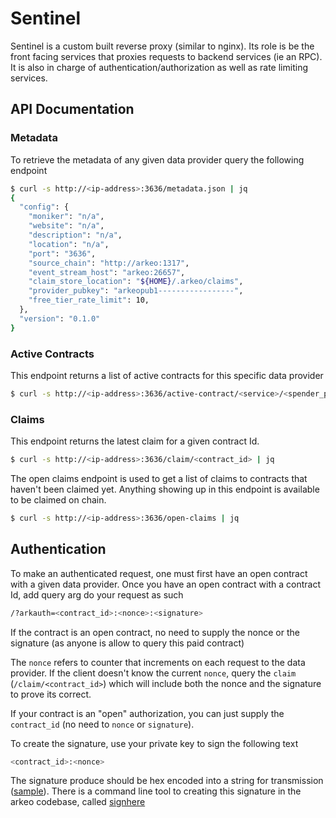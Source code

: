 Sentinel
========
Sentinel is a custom built reverse proxy (similar to nginx). Its role is be
the front facing services that proxies requests to backend services (ie
an RPC). It is also in charge of authentication/authorization as well as rate
limiting services.

## API Documentation
### Metadata
To retrieve the metadata of any given data provider query the following
endpoint

```bash
$ curl -s http://<ip-address>:3636/metadata.json | jq
{
  "config": {
    "moniker": "n/a",
    "website": "n/a",
    "description": "n/a",
    "location": "n/a",
    "port": "3636",
    "source_chain": "http://arkeo:1317",
    "event_stream_host": "arkeo:26657",
    "claim_store_location": "${HOME}/.arkeo/claims",
    "provider_pubkey": "arkeopub1-----------------",
    "free_tier_rate_limit": 10,
  },
  "version": "0.1.0"
}
```

### Active Contracts
This endpoint returns a list of active contracts for this specific data
provider

```bash
$ curl -s http://<ip-address>:3636/active-contract/<service>/<spender_pubkey> | jq
```

### Claims
This endpoint returns the latest claim for a given contract Id.

```bash
$ curl -s http://<ip-address>:3636/claim/<contract_id> | jq
```

The open claims endpoint is used to get a list of claims to contracts that
haven't been claimed yet. Anything showing up in this endpoint is available to
be claimed on chain.

```bash
$ curl -s http://<ip-address>:3636/open-claims | jq
```

## Authentication
To make an authenticated request, one must first have an open contract with a
given data provider. Once you have an open contract with a contract Id, add
query arg do your request as such

```bash
/?arkauth=<contract_id>:<nonce>:<signature>
```

If the contract is an open contract, no need to supply the nonce or the
signature (as anyone is allow to query this paid contract)

The `nonce` refers to counter that increments on each request to the data
provider. If the client doesn't know the current `nonce`, query the `claim`
(`/claim/<contract_id>`) which will include both the nonce and the signature
to prove its correct.

If your contract is an "open" authorization, you can just supply the
`contract_id` (no need to `nonce` or `signature`).

To create the signature, use your private key to sign the following text

```bash
<contract_id>:<nonce>
```

The signature produce should be hex encoded into a string for transmission
([sample](https://pkg.go.dev/encoding/hex#EncodeToString)). There is a command
line tool to creating this signature in the arkeo codebase, called
[signhere](https://github.com/arkeonetwork/arkeo/tree/master/tools/signhere)
